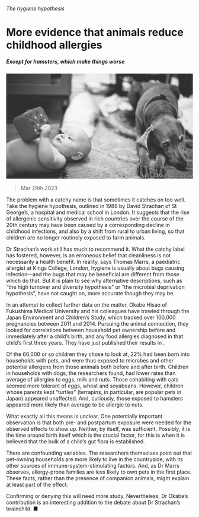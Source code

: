 ###### The hygiene hypothesis

# More evidence that animals reduce childhood allergies 

##### Except for hamsters, which make things worse 

![image](images/20230401_STP006.jpg) 

> Mar 29th 2023 

The problem with a catchy name is that sometimes it catches on too well. Take the hygiene hypothesis, outlined in 1989 by David Strachan of St George’s, a hospital and medical school in London. It suggests that the rise of allergenic sensitivity observed in rich countries over the course of the 20th century may have been caused by a corresponding decline in childhood infections, and also by a shift from rural to urban living, so that children are no longer routinely exposed to farm animals.

Dr Strachan’s work still has much to recommend it. What the catchy label has fostered, however, is an erroneous belief that cleanliness is not necessarily a health benefit. In reality, says Thomas Marrs, a paediatric allergist at Kings College, London, hygiene is usually about bugs causing infection—and the bugs that may be beneficial are different from those which do that. But it is plain to see why alternative descriptions, such as “the high turnover and diversity hypothesis” or “the microbial deprivation hypothesis”, have not caught on, more accurate though they may be.

In an attempt to collect further data on the matter, Okabe Hisao of Fukushima Medical University and his colleagues have trawled through the Japan Environment and Children’s Study, which tracked over 100,000 pregnancies between 2011 and 2014. Pursuing the animal connection, they looked for correlations between household pet ownership before and immediately after a child’s birth, and any food allergies diagnosed in that child’s first three years. They have just published their results in .

Of the 66,000 or so children they chose to look at, 22% had been born into households with pets, and were thus exposed to microbes and other potential allergens from those animals both before and after birth. Children in households with dogs, the researchers found, had lower rates than average of allergies to eggs, milk and nuts. Those cohabiting with cats seemed more tolerant of eggs, wheat and soyabeans. However, children whose parents kept “turtles” (terrapins, in particular, are popular pets in Japan) appeared unaffected. And, curiously, those exposed to hamsters appeared more likely than average to be allergic to nuts. 

What exactly all this means is unclear. One potentially important observation is that both pre- and postpartum exposure were needed for the observed effects to show up. Neither, by itself, was sufficient. Possibly, it is the time around birth itself which is the crucial factor, for this is when it is believed that the bulk of a child’s gut flora is established. 

There are confounding variables. The researchers themselves point out that pet-owning households are more likely to live in the countryside, with its other sources of immune-system-stimulating factors. And, as Dr Marrs observes, allergy-prone families are less likely to own pets in the first place. These facts, rather than the presence of companion animals, might explain at least part of the effect. 

Confirming or denying this will need more study. Nevertheless, Dr Okabe’s contribution is an interesting addition to the debate about Dr Strachan’s brainchild. ■


